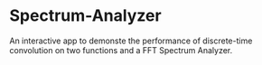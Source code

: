 # Spectrum-Analyzer
An interactive app to demonste the performance of discrete-time convolution on two functions and a FFT Spectrum Analyzer.

